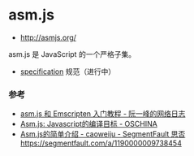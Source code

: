 # asm.js

- <http://asmjs.org/>

asm.js 是 JavaScript 的一个严格子集。

- [specification](http://asmjs.org/spec/latest/) 规范（进行中）

### 参考

- [asm.js 和 Emscripten 入门教程 - 阮一峰的网络日志](http://www.ruanyifeng.com/blog/2017/09/asmjs_emscripten.html)
- [Asm.js: Javascript的编译目标 - OSCHINA](https://www.oschina.net/translate/asmjs-javascript-compile-target)
- [Asm.js的简单介绍 - caoweiju - SegmentFault 思否]()https://segmentfault.com/a/1190000009738454
